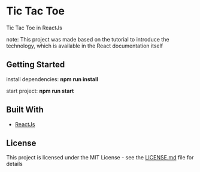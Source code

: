 # Tic Tac Toe

Tic Tac Toe in ReactJs

note: This project was made based on the tutorial to introduce the technology, which is available in the React documentation itself

## Getting Started

install dependencies: <b>npm run install</b> 

start project: <b>npm run start</b>

## Built With

* [ReactJs](https://pt-br.reactjs.org/) 

## License

This project is licensed under the MIT License - see the [LICENSE.md](LICENSE.md) file for details
